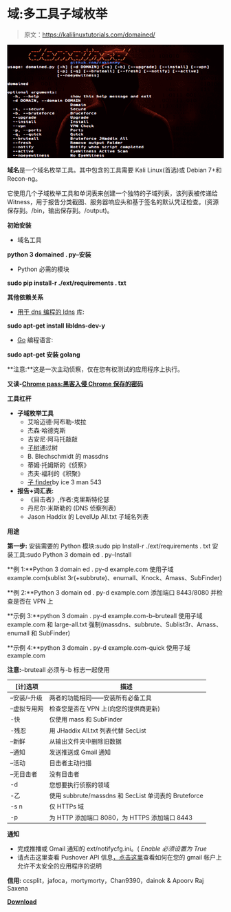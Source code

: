 # 域:多工具子域枚举

> 原文：<https://kalilinuxtutorials.com/domained/>

[![Domained : Multi Tool Subdomain Enumeration](img/f4f5befaade2d9996cd24207416b5b74.png "Domained : Multi Tool Subdomain Enumeration")](https://1.bp.blogspot.com/-IaiZ88XMf7I/XpsS1v3WmKI/AAAAAAAAF9g/OaWsEkuPGHg_Q6wAO2-Evz9T1PP9JzIQQCLcBGAsYHQ/s1600/Domained%25281%2529.png)

**域名**是一个域名枚举工具。其中包含的工具需要 Kali Linux(首选)或 Debian 7+和 Recon-ng。

它使用几个子域枚举工具和单词表来创建一个独特的子域列表，该列表被传递给 Witness，用于报告分类截图、服务器响应头和基于签名的默认凭证检查。(资源保存到。/bin，输出保存到。/output)。

**初始安装**

*   域名工具

**python 3 domained . py–安装**

*   Python 必需的模块

**sudo pip install-r ./ext/requirements . txt**

**其他依赖关系**

*   [用于 dns 编程的 ldns](https://www.nlnetlabs.nl/documentation/ldns/) 库:

**sudo apt-get install libldns-dev-y**

*   [Go](https://golang.org) 编程语言:

**sudo apt-get 安装 golang**

**注意:**这是一次主动侦察，仅在您有权测试的应用程序上执行。

**又读-[Chrome pass:黑客入侵 Chrome 保存的密码](https://kalilinuxtutorials.com/chromepass/)**

**工具杠杆**

*   **子域枚举工具**
    *   艾哈迈德·阿布勒-埃拉
    *   杰森·哈德克斯
    *   吉安尼·阿马托敲敲
    *   [子树](https://github.com/TheRook/subbrute)通过树
    *   B. Blechschmidt 的 massdns
    *   蒂姆·托姆斯的《侦察》
    *   杰夫·福利的《积聚》
    *   [子 finder](https://github.com/subfinder/subfinder)by ice 3 man 543
*   **报告+词汇表:**
    *   《目击者》,作者:克里斯特伦瑟
    *   丹尼尔·米斯勒的 (DNS 侦察列表)
    *   Jason Haddix 的 LevelUp All.txt 子域名列表

**用途**

**第一步:**
安装需要的 Python 模块:sudo pip Install-r ./ext/requirements . txt
安装工具:sudo Python 3 domain ed . py–Install

**例 1:**Python 3 domain ed . py-d example.com
使用子域 example.com(sublist 3r(+subbrute)、enumall、Knock、Amass、SubFinder)

**例 2:**Python 3 domain ed . py-d example.com 添加端口 8443/8080 并检查是否在 VPN 上

**示例 3:**python 3 domain . py-d example.com-b–bruteall
使用子域 example.com 和 large-all.txt 强制(massdns、subbrute、Sublist3r、Amass、enumall 和 SubFinder)

**示例 4:**python 3 domain . py-d example.com–quick
使用子域 example.com

**注意:**–bruteall 必须与-b 标志一起使用

| [计]选项 | 描述 |
| --- | --- |
| –安装/–升级 | 两者的功能相同——安装所有必备工具 |
| –虚拟专用网 | 检查您是否在 VPN 上(向您的提供商更新) |
| -快 | 仅使用 mass 和 SubFinder |
| -残忍 | 用 JHaddix All.txt 列表代替 SecList |
| –新鲜 | 从输出文件夹中删除旧数据 |
| –通知 | 发送推送或 Gmail 通知 |
| –活动 | 目击者主动扫描 |
| –无目击者 | 没有目击者 |
| -d | 您想要执行侦察的领域 |
| -乙 | 使用 subbrute/massdns 和 SecList 单词表的 Bruteforce |
| -s n | 仅 HTTPs 域 |
| -p | 为 HTTP 添加端口 8080，为 HTTPS 添加端口 8443 |

**通知**

*   完成推播或 Gmail 通知的 ext/notifycfg.ini。( *Enable 必须设置为 True*
*   请点击这里查看 Pushover API 信息[，点击这里](https://pushover.net/api)查看如何在您的 gmail 帐户上允许不太安全的应用程序的说明

**信用:** ccsplit，jafoca，mortymorty，Chan9390，dainok & Apoorv Raj Saxena

[**Download**](https://github.com/TypeError/domained)